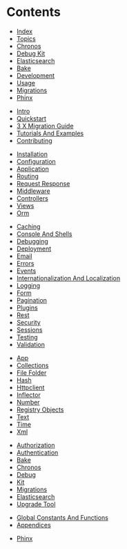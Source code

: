 # Contents

- [Index](index.md)
- [Topics](topics.md)
- [Chronos](chronos.md)
- [Debug Kit](debug-kit.md)
- [Elasticsearch](elasticsearch.md)
- [Bake](bake.md)
- [Development](bake/development.md)
- [Usage](bake/usage.md)
- [Migrations](migrations.md)
- [Phinx](phinx.md)

<!-- -->

- [Intro](intro.md)
- [Quickstart](quickstart.md)
- [3 X Migration Guide](appendices/3-x-migration-guide.md)
- [Tutorials And Examples](tutorials-and-examples.md)
- [Contributing](contributing.md)

<!-- -->

- [Installation](installation.md)
- [Configuration](development/configuration.md)
- [Application](development/application.md)
- [Routing](development/routing.md)
- [Request Response](controllers/request-response.md)
- [Middleware](controllers/middleware.md)
- [Controllers](controllers.md)
- [Views](views.md)
- [Orm](orm.md)

<!-- -->

- [Caching](core-libraries/caching.md)
- [Console And Shells](console-and-shells.md)
- [Debugging](development/debugging.md)
- [Deployment](deployment.md)
- [Email](core-libraries/email.md)
- [Errors](development/errors.md)
- [Events](core-libraries/events.md)
- [Internationalization And Localization](core-libraries/internationalization-and-localization.md)
- [Logging](core-libraries/logging.md)
- [Form](core-libraries/form.md)
- [Pagination](components/pagination.md)
- [Plugins](plugins.md)
- [Rest](development/rest.md)
- [Security](security.md)
- [Sessions](development/sessions.md)
- [Testing](development/testing.md)
- [Validation](core-libraries/validation.md)

<!-- -->

- [App](core-libraries/app.md)
- [Collections](core-libraries/collections.md)
- [File Folder](core-libraries/file-folder.md)
- [Hash](core-libraries/hash.md)
- [Httpclient](core-libraries/httpclient.md)
- [Inflector](core-libraries/inflector.md)
- [Number](core-libraries/number.md)
- [Registry Objects](core-libraries/registry-objects.md)
- [Text](core-libraries/text.md)
- [Time](core-libraries/time.md)
- [Xml](core-libraries/xml.md)

<!-- -->

- [Authorization](Authorization.md)
- [Authentication](Authentication.md)
- [Bake](Bake.md)
- [Chronos](Chronos.md)
- [Debug](Debug.md)
- [Kit](Kit.md)
- [Migrations](Migrations.md)
- [Elasticsearch](Elasticsearch.md)
- [Upgrade Tool](upgrade-tool.md)

<!-- -->

- [Global Constants And Functions](core-libraries/global-constants-and-functions.md)
- [Appendices](appendices.md)

<!-- -->

- [Phinx](Phinx.md)

<div class="todolist">

</div>
